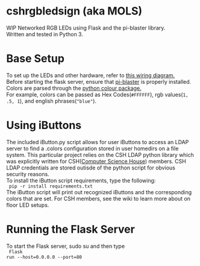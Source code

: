 # cshrgbledsign (aka MOLS)

WIP Networked RGB LEDs using Flask and the pi-blaster library.
<br>
Written and tested in Python 3.
<br>
# Base Setup
To set up the LEDs and other hardware, refer to [this wiring diagram.](http://mitchtech.net/wp-content/uploads/2013/01/raspi_rgb_led-300x194.png)
<br>
Before starting the flask server, ensure that [pi-blaster](https://github.com/sarfata/pi-blaster) is properly installed.
<br>
Colors are parsed through the [python colour package.](https://pypi.python.org/pypi/colour)
<br>
For example, colors can be passed as Hex Codes(<code>#FFFFFF</code>), rgb values(<code>1, .5, 1</code>), and english phrases(<code>"blue"</code>).
<br>
# Using iButtons
The included iButton.py script allows for user iButtons to access an LDAP server to find a .colors configuration stored in user homedirs on a file system.
This particular project relies on the CSH LDAP python library which was explicitly written for CSH([Computer Science House](http:csh.rit.edu)) members.
CSH LDAP credentials are stored outisde of the python script for obvious security reasons.
<br>
To install the iButton script requirements, type the following:
<br>
<code>
pip -r install requirements.txt
</code>
<br>
The iButton script will print out recognized iButtons and the corresponding colors that are set.
For CSH members, see the wiki to learn more about on floor LED setups.
# Running the Flask Server
To start the Flask server, sudo su and then type 
<br>
<code>
Flask run --host=0.0.0.0 --port=80
</code>
<br>
